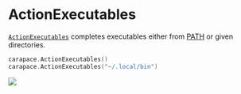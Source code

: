# ActionExecutables

[`ActionExecutables`] completes executables either from [PATH] or given directories.

```go
carapace.ActionExecutables()
carapace.ActionExecutables("~/.local/bin")
```

![](./actionExecutables.cast)


[`ActionExecutables`]:https://pkg.go.dev/github.com/carapace-sh/carapace#ActionExecutables
[PATH]:https://en.wikipedia.org/wiki/PATH_(variable)
